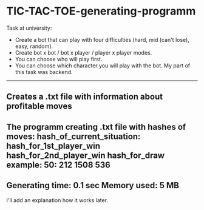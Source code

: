 # TIC-TAC-TOE-generating-programm
Task at university: 
- Create a bot that can play with four difficulties (hard, mid (can't lose), easy, random).
- Create bot x bot / bot x player / player x player modes.
- You can choose who will play first.
- You can choose which character you will play with the bot.
My part of this task was backend.
-----------------------------------------------------------
Creates a .txt file with information about profitable moves
-----------------------------------------------------------
The programm creating .txt file with hashes of moves:
hash_of_current_situation: hash_for_1st_player_win    hash_for_2nd_player_win    hash_for_draw
example: 
50:  212 1508 536
-----------------------------------------------------------
Generating time: 0.1 sec
Memory used:     5 MB
-----------------------------------------------------------
I'll add an explanation how it works later.
